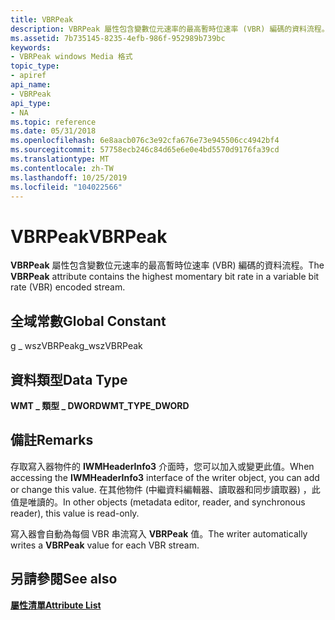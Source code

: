 ```yaml
---
title: VBRPeak
description: VBRPeak 屬性包含變數位元速率的最高暫時位速率 (VBR) 編碼的資料流程。
ms.assetid: 7b735145-8235-4efb-986f-952989b739bc
keywords:
- VBRPeak windows Media 格式
topic_type:
- apiref
api_name:
- VBRPeak
api_type:
- NA
ms.topic: reference
ms.date: 05/31/2018
ms.openlocfilehash: 6e8aacb076c3e92cfa676e73e945506cc4942bf4
ms.sourcegitcommit: 57758ecb246c84d65e6e0e4bd5570d9176fa39cd
ms.translationtype: MT
ms.contentlocale: zh-TW
ms.lasthandoff: 10/25/2019
ms.locfileid: "104022566"
---
```

# <a name="vbrpeak"></a><span data-ttu-id="52c07-104">VBRPeak</span><span class="sxs-lookup"><span data-stu-id="52c07-104">VBRPeak</span></span>

<span data-ttu-id="52c07-105">**VBRPeak** 屬性包含變數位元速率的最高暫時位速率 (VBR) 編碼的資料流程。</span><span class="sxs-lookup"><span data-stu-id="52c07-105">The **VBRPeak** attribute contains the highest momentary bit rate in a variable bit rate (VBR) encoded stream.</span></span>

## <a name="global-constant"></a><span data-ttu-id="52c07-106">全域常數</span><span class="sxs-lookup"><span data-stu-id="52c07-106">Global Constant</span></span>

<span data-ttu-id="52c07-107">g \_ wszVBRPeak</span><span class="sxs-lookup"><span data-stu-id="52c07-107">g\_wszVBRPeak</span></span>

## <a name="data-type"></a><span data-ttu-id="52c07-108">資料類型</span><span class="sxs-lookup"><span data-stu-id="52c07-108">Data Type</span></span>

<span data-ttu-id="52c07-109">**WMT \_ 類型 \_ DWORD**</span><span class="sxs-lookup"><span data-stu-id="52c07-109">**WMT\_TYPE\_DWORD**</span></span>

## <a name="remarks"></a><span data-ttu-id="52c07-110">備註</span><span class="sxs-lookup"><span data-stu-id="52c07-110">Remarks</span></span>

<span data-ttu-id="52c07-111">存取寫入器物件的 **IWMHeaderInfo3** 介面時，您可以加入或變更此值。</span><span class="sxs-lookup"><span data-stu-id="52c07-111">When accessing the **IWMHeaderInfo3** interface of the writer object, you can add or change this value.</span></span> <span data-ttu-id="52c07-112">在其他物件 (中繼資料編輯器、讀取器和同步讀取器) ，此值是唯讀的。</span><span class="sxs-lookup"><span data-stu-id="52c07-112">In other objects (metadata editor, reader, and synchronous reader), this value is read-only.</span></span>

<span data-ttu-id="52c07-113">寫入器會自動為每個 VBR 串流寫入 **VBRPeak** 值。</span><span class="sxs-lookup"><span data-stu-id="52c07-113">The writer automatically writes a **VBRPeak** value for each VBR stream.</span></span>

## <a name="see-also"></a><span data-ttu-id="52c07-114">另請參閱</span><span class="sxs-lookup"><span data-stu-id="52c07-114">See also</span></span>

<dl> <dt>

[<span data-ttu-id="52c07-115">**屬性清單**</span><span class="sxs-lookup"><span data-stu-id="52c07-115">**Attribute List**</span></span>](attribute-list.md)
</dt> </dl>

 

 




